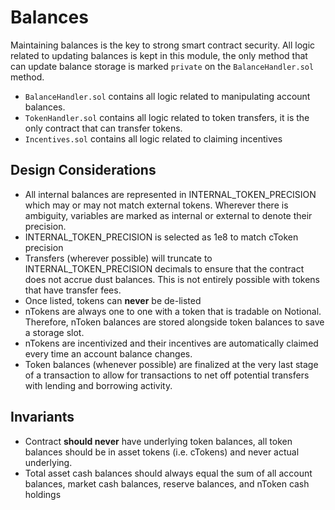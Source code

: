# Balances

Maintaining balances is the key to strong smart contract security. All logic related to updating balances is kept in this
module, the only method that can update balance storage is marked `private` on the `BalanceHandler.sol` method.

- `BalanceHandler.sol` contains all logic related to manipulating account balances.
- `TokenHandler.sol` contains all logic related to token transfers, it is the only contract that can transfer tokens.
- `Incentives.sol` contains all logic related to claiming incentives

## Design Considerations

- All internal balances are represented in INTERNAL_TOKEN_PRECISION which may or may not match external tokens. Wherever there is ambiguity, variables are marked as internal or external to denote their precision.
- INTERNAL_TOKEN_PRECISION is selected as 1e8 to match cToken precision
- Transfers (wherever possible) will truncate to INTERNAL_TOKEN_PRECISION decimals to ensure that the contract does not accrue dust balances. This is not entirely possible with tokens that have transfer fees.
- Once listed, tokens can **never** be de-listed
- nTokens are always one to one with a token that is tradable on Notional. Therefore, nToken balances are stored alongside token balances to save a storage slot.
- nTokens are incentivized and their incentives are automatically claimed every time an account balance changes.
- Token balances (whenever possible) are finalized at the very last stage of a transaction to allow for transactions to net off potential transfers with lending and borrowing activity.

## Invariants

- Contract **should never** have underlying token balances, all token balances should be in asset tokens (i.e. cTokens) and never actual underlying.
- Total asset cash balances should always equal the sum of all account balances, market cash balances, reserve balances, and nToken cash holdings
